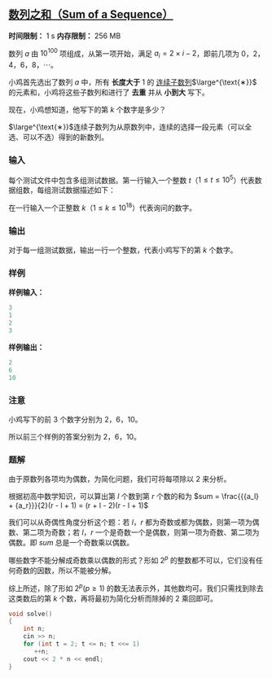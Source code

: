 ## [数列之和（Sum of a Sequence）](https://ac.nowcoder.com/acm/contest/95338/C)

**时间限制：** 1 s
**内存限制：** 256 MB



数列 $a$ 由 $10^{100}$ 项组成，从第一项开始，满足 $a_i = 2 \times i - 2$，即前几项为 $0$，$2$，$4$，$6$，$8$，$\cdots$。

小鸡首先选出了数列 $a$ 中，所有 **长度大于** $1$ 的 <u>连续子数列</u>$\large^{\text{∗}}$ 的元素和，小鸡将这些子数列和进行了 **去重** 并从 **小到大** 写下。

现在，小鸡想知道，他写下的第 $k$ 个数字是多少？



$\large^{\text{∗}}$连续子数列为从原数列中，连续的选择一段元素（可以全选、可以不选）得到的新数列。







### 输入

每个测试文件中包含多组测试数据。第一行输入一个整数 $t$（$1 \le t \le 10^5$）代表数据组数，每组测试数据描述如下：

在一行输入一个正整数 $k$（$1 \le k \le 10^{18}$）代表询问的数字。





### 输出

对于每一组测试数据，输出一行一个整数，代表小鸡写下的第 $k$ 个数字。





### 样例

**样例输入：**

```cpp
3
1
2
3
```



**样例输出：**

```cpp
2
6
10
```





### 注意

小鸡写下的前 $3$ 个数字分别为 $2$，$6$，$10$。 

所以前三个样例的答案分别为 $2$，$6$，$10$。





### 题解

由于原数列各项均为偶数，为简化问题，我们可将每项除以 $2$ 来分析。

根据初高中数学知识，可以算出第 $l$ 个数到第 $r$ 个数的和为 $sum = \frac{{{a_l} + {a_r}}}{2}(r - l + 1) = (r + l - 2)(r - l + 1)$

我们可以从奇偶性角度分析这个题：若 $l$，$r$ 都为奇数或都为偶数，则第一项为偶数、第二项为奇数；若 $l$，$r$ 一个是奇数一个是偶数，则第一项为奇数、第二项为偶数。即 $sum$ 总是一个奇数乘以偶数。

哪些数字不能分解成奇数乘以偶数的形式？形如 ${2^p}$ 的整数都不可以，它们没有任何奇数的因数，所以不能被分解。

综上所述，除了形如 $2^p (p \ge 1)$ 的数无法表示外，其他数均可。我们只需找到除去这类数后的第 $k$ 个数，再将最初为简化分析而除掉的 $2$ 乘回即可。



```cpp
void solve()  
{  
    int n;  
    cin >> n;  
    for (int t = 2; t <= n; t <<= 1)  
       ++n;  
    cout << 2 * n << endl;  
}
```